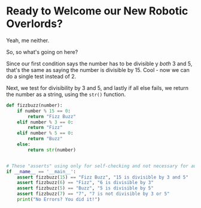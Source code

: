 # Ready to Welcome our New Robotic Overlords?

Yeah, me neither.

So, so what's going on here?

Since our first condition says the number has to be divisible y *both* 3 and 5, that's the same as saying the number is divisible by 15. Cool - now we can do a single test instead of 2.

Next, we test for divisibility by 3 and 5, and lastly if all else fails, we return the number as a string, using the `str()` function.

```python
def fizzbuzz(number):
    if number % 15 == 0:
        return "Fizz Buzz"
    elif number % 3 == 0:
        return "Fizz"
    elif number % 5 == 0:
        return "Buzz"
    else:
        return str(number)


# These "asserts" using only for self-checking and not necessary for auto-testing
if __name__ == '__main__':
    assert fizzbuzz(15) == "Fizz Buzz", "15 is divisible by 3 and 5"
    assert fizzbuzz(6) == "Fizz", "6 is divisible by 3"
    assert fizzbuzz(5) == "Buzz", "5 is divisible by 5"
    assert fizzbuzz(7) == "7", "7 is not divisible by 3 or 5"
    print("No Errors? You did it!")
``` 